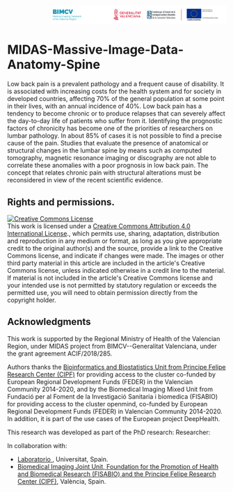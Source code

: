 <div class="clearfix" style="padding: 0px; padding-left: 100px; display: flex; flex-wrap: nowrap; justify-content: space-evenly; align-items:center">
<a href="https://bimcv.cipf.es/bimcv-projects/project-midas/"><img src="https://github.com/BIMCV-CSUSP/BIMCV-COVID-19/blob/master/Images/logoinst.png?raw=true"</a><a href="http://ceib.san.gva.es"></a></div>

# MIDAS-Massive-Image-Data-Anatomy-Spine
Low back pain is a prevalent pathology and a frequent cause of disability. It is associated with increasing costs for the health system and for society in developed countries, affecting 70% of the general population at some point in their lives, with an annual incidence of 40%. Low back pain has a tendency to become chronic or to produce relapses that can severely affect the day-to-day life of patients who suffer from it.  Identifying the prognostic factors of chronicity has become one of the priorities of researchers on lumbar pathology. In about 85% of cases it is not possible to find a precise cause of the pain. Studies that evaluate the presence of anatomical or structural changes in the lumbar spine by means such as computed tomography, magnetic resonance imaging or discography are not able to correlate these anomalies with a poor prognosis in low back pain. The concept that relates chronic pain with structural alterations must be reconsidered in view of the recent scientific evidence.

## Rights and permissions.

 <a rel="license" href="http://creativecommons.org/licenses/by/4.0/"><img alt="Creative Commons License" style="border-width:0" src="https://i.creativecommons.org/l/by/4.0/88x31.png" /></a><br />This work is licensed under a <a rel="license" href="http://creativecommons.org/licenses/by/4.0/">Creative Commons Attribution 4.0 International License</a>., which permits use, sharing, adaptation, distribution and reproduction in any medium or format, as long as you give appropriate credit to the original author(s) and the source, provide a link to the Creative Commons license, and indicate if changes were made. The images or other third party material in this article are included in the article's Creative Commons license, unless indicated otherwise in a credit line to the material. If material is not included in the article's Creative Commons license and your intended use is not permitted by statutory regulation or exceeds the permitted use, you will need to obtain permission directly from the copyright holder.

## Acknowledgments

This work is supported by the Regional Ministry of Health of the Valencian Region, under MIDAS project from BIMCV--Generalitat Valenciana, under the grant agreement ACIF/2018/285.

Authors thanks the <a href="https://www.cipf.es/science/research/bioinformatics-and-computational-biology/bioinformatics-and-biostatistics-unit"> Bioinformatics and Biostatistics Unit from Principe Felipe Research Center (CIPF)</a> for providing access to the cluster co-funded by European Regional Development Funds (FEDER) in the Valencian Community 2014-2020, and by the Biomedical Imaging Mixed Unit from Fundació per al Foment de la Investigació Sanitaria i biomedica (FISABIO) for providing access to the cluster openmind, co-funded by European Regional Development Funds (FEDER) in Valencian Community 2014-2020.
In addition, it is part of the use cases of the European project DeepHealth.

This research was developed as part of the PhD research:
Researcher:

In collaboration with: 
* <a href="https://">Laboratorio </a>, Universitat, Spain.
* <a href="http://www.cipf.es/cipf-fisabio-joint-research-unit-biomedical-imaging">Biomedical Imaging Joint Unit, Foundation for the Promotion of Health and Biomedical Research (FISABIO) and the Principe Felipe Research Center (CIPF)</a>, València, Spain.

